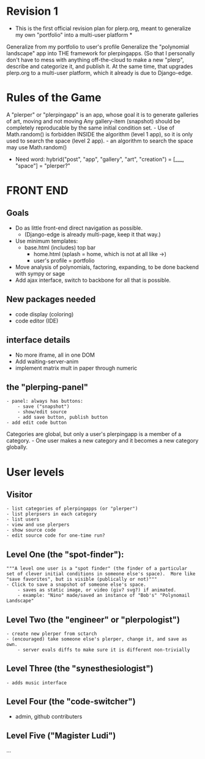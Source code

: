 # Revision 1 #

* This is the first official revision plan for plerp.org, meant to generalize my own "portfolio" into a multi-user platform *

Generalize from my portfolio to user's profile
Generalize the "polynomial landscape" app into THE framework for plerpingapps.
(So that I personally don't have to mess with anything off-the-cloud to make a new "plerp", describe and categorize it, and publish it.  At the same time, that upgrades plerp.org to a multi-user platform, which it already is due to Django-edge.

# Rules of the Game #

A "plerper" or "plerpingapp" is an app, whose goal it is to generate galleries of art, moving and not moving
Any gallery-item (snapshot) should be completely reproducable by the same initial condition set.
	- Use of Math.random() is forbidden INSIDE the algorithm (level 1 app), 
		so it is only used to search the space (level 2 app).
	- an algorithm to search the space may use Math.random()

* Need word: hybrid("post", "app", "gallery", "art", "creation") = [___, "space"] = "plerper?"


# FRONT END #

## Goals ##
- Do as little front-end direct navigation as possible. 
	- (Django-edge is already multi-page, keep it that way.)
- Use minimum templates:
	- base.html (includes) top bar
		- home.html (splash = home, which is not at all like ->)
		- user's profile = portfolio
- Move analysis of polynomials, factoring, expanding, to be done backend with sympy or sage
- Add ajax interface, switch to backbone for all that is possible.

## New packages needed ##
- code display (coloring)
- code editor (IDE)

## interface details ##
- No more iframe, all in one DOM
- Add waiting-server-anim
- implement matrix mult in paper through numeric

## the "plerping-panel" ##
	- panel: always has buttons:
		- save ("snapshot")
		- show/edit source
		- add save button, publish button
	- add edit code button



Categories are global, but only a user's plerpingapp is a member of a category.
	- One user makes a new category and it becomes a new category globally.


# User levels #

## Visitor ##
	- list categories of plerpingapps (or "plerper")
	- list plerpsers in each category
	- list users
	- view and use plerpers
	- show source code
	- edit source code for one-time run?

## Level One (the "spot-finder"):
	"""A level one user is a "spot finder" (the finder of a particular 
	set of clever initial conditions in someone else's space).  More like 
	"save favorites", but is visible (publically or not)"""
	- Click to save a snapshot of someone else's space.
		- saves as static image, or video (giv? svg?) if animated.
		- example: "Nino" made/saved an instance of "Bob's" "Polynomail Landscape"

## Level Two (the "engineer" or "plerpologist") ##
	- create new plerper from sctarch
	- (encouraged) take someone else's plerper, change it, and save as own.
		- server evals diffs to make sure it is different non-trivially

## Level Three (the "synesthesiologist") ##
	- adds music interface

## Level Four (the "code-switcher") ##
- admin, github contributers


## Level Five ("Magister Ludi") ##

...





